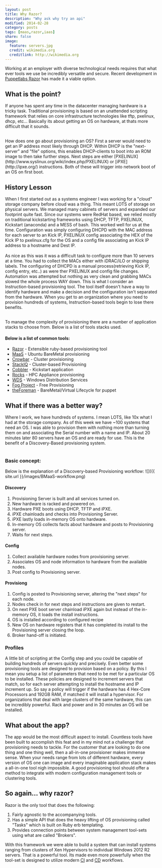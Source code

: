 ```yaml
---
layout: post
title: Why Razor?
description: "Why ask why try an api"
modified: 2014-02-28
category: posts
tags: [maas,razor,iaas]
share: false
image:
  feature: servers.jpg
  credit: wikimedia.org
  creditlink: http://wikimedia.org
---
```


Working at an employer with diverse technological needs requires that what ever tools we use be incredibly versatile and secure. Recent development in [Puppetlabs Razor](https://github.com/puppetlabs/razor-server) has made it a viable option. 

## What is the point?
If anyone has spent any time in the datacenter managing hardware is a tricky task. Traditional provisioning is based on an unattended scripting framework that relies on core infrastructure technologies like tftp, pxelinux, dhcp, etc... Basically its about getting an OS on hardware, at thats more difficult that it sounds. 

<br />
How does one go about provisioning an OS? First a server would need to get an IP address most likely through DHCP. Within DHCP is the "next-server" and "file" options, this enables DHCP-clients to boot into an ROM image to then take further steps. Next steps are either [PXELINUX](http://www.syslinux.org/wiki/index.php/PXELINUX) or [iPXE](http://ipxe.org/) instructions. Both of these will trigger into network boot of an OS on first boot. 

## History Lesson
When I first started out as a systems engineer I was working for a "cloud" storage company before cloud was a thing. This meant LOTS of storage on physical servers. We managed many cabinets of servers and expanded our footprint quite fast. Since our systems were RedHat based, we relied mostly on traditional kickstarting frameworks using DHCP, TFTP, PXELINUX, Kickstart (anaconda) and a MESS of bash. This worked well for us at the time. Configuration was simply configuring DHCPD with the MAC address for each server to an Kick IP, PXELINUX config associating the HEX of the Kick IP to pxelinux.cfg for the OS and a config file associating an Kick IP address to a hostname and Dest IP.
<br />
<br />
As nice as this was it was a difficult task to configure more than 10 servers at a time. You had to collect the MACs either with iDRAC/iLO or shipping labels. The configuring of DHCPD is a manual process(retrieving Kick IP, config entry, etc..) as were ther PXELINUX and config file changes. Automation was attempted but nothing as very clean and grabbing MACs slowed the whole process WAY down. This is what I consider an Instruction-based provisioning tool. The tool itself doesn't have a way to identify hardware and make a decision and the configuration isn't separated from the hardware. When you get to an organization where you need to provision hundreds of systems, Instruction-based tools begin to lose there benefits.

<br />
To manage the complexity of provisioning there are a number of application stacks to choose from. Below is a list of tools stacks used.  

#### Below is a list of common tools:
* [Razor](https://github.com/puppetlabs/razor-server) - Extensible ruby-based provisioning tool
* [MaaS](https://maas.ubuntu.com/) - Ubuntu BareMetal provisioning
* [Crowbar](http://crowbar.github.io/home.html) - Cluster provisioning
* [StackIQ](http://www.stackiq.com/) - Cluster-based Provisioning
* [Cobbler](http://www.cobblerd.org/) - Kickstart application
* [Rocks](http://www.rocksclusters.org/wordpress/) - HPC Appliance provisioning
* [WDS](http://en.wikipedia.org/wiki/Windows_Deployment_Services) - Windows Distribution Services
* [Fog Project](http://www.fogproject.org/?q=node/1) - Free Provisioning 
* [theForeman](http://theforeman.org/) - BareMetal/Virtual Lifecycle for puppet

## What if there was a better way?

Where I work, we have hundreds of systems. I mean LOTS, like 10x what I had at the storage company. As of this week we have ~100 systems that need an OS. I was able to provision them with nothing more than turning them on and associating the Serial number with a name and IP. About 20 minutes later 80 servers have an OS and are ready for use. This is the benefit of a Discovery-Based provisioning system. 
<br />
<br />

### Basic concept:

Below is the explanation of a Discovery-based Provisioning workflow:
![]({{ site.url }}/images/BMaaS-workflow.png)

#### Discovery
1. Provisioning Server is built and all services turned on.
2. New hardware is racked and powered on. 
3. Hardware PXE boots using DHCP, TFTP and iPXE. 
4. iPXE chainloads and checks into Provisioning Server.
5. iPXE lastly loads in-memory OS onto hardware. 
6. In-memory OS collects facts about hardware and posts to Provisioning server. 
7. Waits for next steps.

#### Config
1. Collect available hardware nodes from provisioning server.
2. Associates OS and node information to hardware from the available nodes.
3. Post config to Provisioning server.

#### Provisiong
1. Config is posted to Provisioning server, altering the "next steps" for each node.
2. Nodes check in for next steps and instructions are given to restart.
3. On next PXE boot server chainload iPXE again but instead of the in-memory OS, it loads the install instructions. 
4. OS is installed according to configured recipe
5. New OS on hardware registers that it has completed its install to the Provisioning server closing the loop.
6. Broker hand-off is initiated. 

### Profiles
A little bit of scripting at the Config step and you could be capable of building hundreds of servers quickly and precisely. Even better some provisioning tools are designed to provision based on a policy. By this I mean you setup a list of parameters that need to be met for a particular OS to be installed. These policies are designed to increment servers that match, so for each server attempting to install the hostname and IP increment up. So say a policy will trigger if the hardware has 4 Hex-Core Processors and 192GB RAM, if matched it will install a hypervisor. For organizations that deal with large clusters of the same hardware, this can be incredibly powerful. Rack and power and in 30 minutes an OS will be installed. 

## What about the app?
The app would be the most difficult aspect to install. Countless tools have been built to accomplish this feat and in my mind not a challenge that provisioning needs to tackle. For the customer that are looking to do one thing and one thing well, then a all-in-one provisioner makes immense sense. When your needs range from lots of different hardware, every version of OS one can image and every imaginable application stack makes a all-in-one tool nigh impossible. A good provisioning tool should offer a method to integrate with modern configuration management tools or clustering tools. 

## So again... why razor?
Razor is the only tool that does the following:

1. Fairly agnostic to the accompanying tools. 
2. Has a simple API that does the heavy lifting of OS provisioning called "Tasks" which is built on Ruby erb templating.  
3. Provides connection points between system management tool-sets using what are called "Brokers". 

With this framework we were able to build a system that can install systems ranging from clusters of Xen Hypervisors to individual Windows 2012 R2 servers. That is a powerful tool. Its made even more powerfully when the tool-set is designed to utilize modern [CI](http://en.wikipedia.org/wiki/Continuous_integration) and [CD](http://en.wikipedia.org/wiki/Continuous_delivery) workflows.
